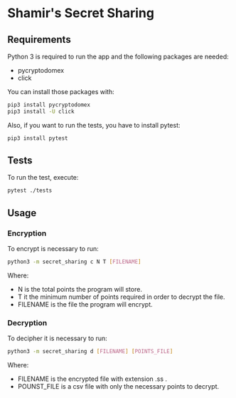 # Shamir's Secret Sharing 

## Requirements

Python 3 is required to run the app and the following packages are needed:

* pycryptodomex
* click

You can install those packages with:

```bash
pip3 install pycryptodomex
pip3 install -U click 
```

Also, if you want to run the tests, you have to install pytest:

```bash
pip3 install pytest
```
## Tests

To run the test, execute:

```bash
pytest ./tests
```

## Usage

### Encryption
To encrypt is necessary to run:
```bash
python3 -m secret_sharing c N T [FILENAME]
```
Where:
* N is the total points the program will store.
* T it the minimum number of points required in order to decrypt the file.
* FILENAME is the file the program will encrypt.

### Decryption
To decipher it is necessary to run:
```bash
python3 -m secret_sharing d [FILENAME] [POINTS_FILE]
```

Where:

* FILENAME is the encrypted file with extension .ss .
* POUNST_FILE is a csv file with only the necessary points to decrypt.
